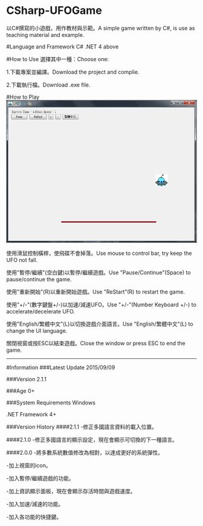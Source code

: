 # CSharp-UFOGame
以C#撰寫的小遊戲，用作教材與示範。A simple game written by C#, is use as teaching material and example.

#Language and Framework
C# .NET 4 above

#How to Use
選擇其中一種：Choose one:

1.下載專案並編譯。Download the project and complie.

2.下載執行檔。Download .exe file.

#How to Play
![Example Image](https://github.com/ryans610/CSharp-UFOGame/blob/master/assets/UFO.png)

使用滑鼠控制橫桿，使飛碟不會掉落。Use mouse to control bar, try keep the UFO not fall.

使用"暫停/繼續"(空白鍵)以暫停/繼續遊戲。Use "Pause/Continue"(Space) to pause/continue the game.

使用"重新開始"(R)以重新開始遊戲。Use "ReStart"(R) to restart the game.

使用"+/-"(數字鍵盤+/-)以加速/減速UFO。Use "+/-"(Number Keyboard +/-) to accelerate/decelerate UFO.

使用"English/繁體中文"(L)以切換遊戲介面語言。Use "English/繁體中文"(L) to change the UI language.

關閉視窗或按ESC以結束遊戲。Close the window or press ESC to end the game.

***
#Information
###Latest Update
2015/09/09

###Version
2.1.1

###Age
0+

###System Requirements
Windows

.NET Framework 4+

###Version History
####2.1.1
-修正多國語言資料的載入位置。

####2.1.0
-修正多國語言的顯示設定，現在會顯示可切換的下一種語言。

####2.0.0
-將多數系統數值修改為相對，以達成更好的系統彈性。

-加上視窗的icon。

-加入暫停/繼續遊戲的功能。

-加上資訊顯示面板，現在會顯示存活時間與遊戲速度。

-加入加速/減速的功能。

-加入各功能的快捷鍵。
